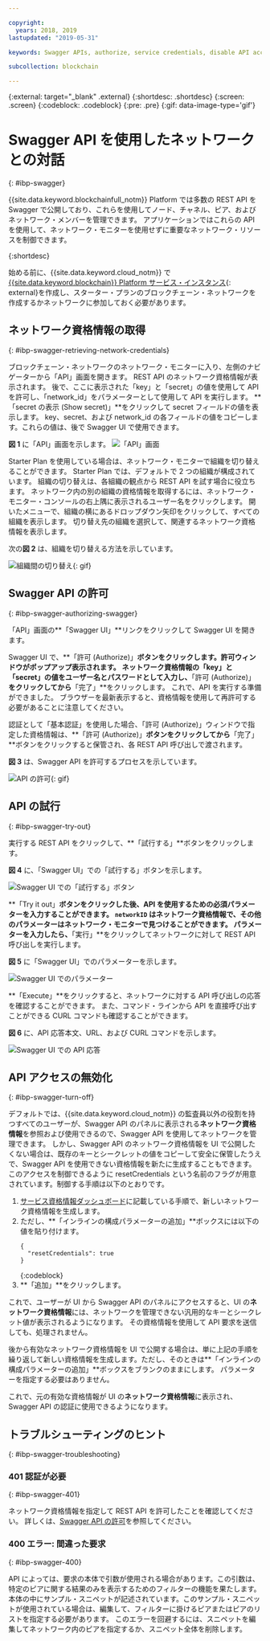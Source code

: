 ```yaml
---

copyright:
  years: 2018, 2019
lastupdated: "2019-05-31"

keywords: Swagger APIs, authorize, service credentials, disable API access, IBM Cloud

subcollection: blockchain

---
```


{:external: target="_blank" .external}
{:shortdesc: .shortdesc}
{:screen: .screen}
{:codeblock: .codeblock}
{:pre: .pre}
{:gif: data-image-type='gif'}

# Swagger API を使用したネットワークとの対話
{: #ibp-swagger}

{{site.data.keyword.blockchainfull_notm}} Platform では多数の REST API を Swagger で公開しており、これらを使用してノード、チャネル、ピア、およびネットワーク・メンバーを管理できます。 アプリケーションではこれらの API を使用して、ネットワーク・モニターを使用せずに重要なネットワーク・リソースを制御できます。

{:shortdesc}

始める前に、{{site.data.keyword.cloud_notm}} で [{{site.data.keyword.blockchain}} Platform サービス・インスタンス](https://cloud.ibm.com/catalog/services/ibm-blockchain-5-prod){: external}を作成し、スターター・プランの<!--or Enterprise Plan -->ブロックチェーン・ネットワークを作成するかネットワークに参加しておく必要があります。


## ネットワーク資格情報の取得
{: #ibp-swagger-retrieving-network-credentials}

ブロックチェーン・ネットワークのネットワーク・モニターに入り、左側のナビゲーターから「API」画面を開きます。 REST API のネットワーク資格情報が表示されます。 後で、ここに表示された「key」と「secret」の値を使用して API を許可し、「network_id」をパラメーターとして使用して API を実行します。 **「secret の表示 (Show secret)」**をクリックして secret フィールドの値を表示します。 key、secret、および network_id の各フィールドの値をコピーします。これらの値は、後で Swagger UI で使用できます。

**図 1** に「API」画面を示します。
![「API」画面](../images/API_screen_starter.png "「API」画面")

Starter Plan を使用している場合は、ネットワーク・モニターで組織を切り替えることができます。 Starter Plan では、デフォルトで 2 つの組織が構成されています。 組織の切り替えは、各組織の観点から REST API を試す場合に役立ちます。 ネットワーク内の別の組織の資格情報を取得するには、ネットワーク・モニター・コンソールの右上隅に表示されるユーザー名をクリックします。 開いたメニューで、組織の横にあるドロップダウン矢印をクリックして、すべての組織を表示します。 切り替え先の組織を選択して、関連するネットワーク資格情報を表示します。

次の**図 2** は、組織を切り替える方法を示しています。

![組織間の切り替え](../images/switch_orgs_starter.gif "組織間の切り替え"){: gif}


## Swagger API の許可
{: #ibp-swagger-authorizing-swagger}

「API」画面の**「Swagger UI」**リンクをクリックして Swagger UI を開きます。  

Swagger UI で、**「許可 (Authorize)」**ボタンをクリックします。許可ウィンドウがポップアップ表示されます。 ネットワーク資格情報の「key」と「secret」の値をユーザー名とパスワードとして入力し、**「許可 (Authorize)」**をクリックしてから**「完了」**をクリックします。 これで、API を実行する準備ができました。 ブラウザーを最新表示すると、資格情報を使用して再許可する必要があることに注意してください。

認証として「基本認証」を使用した場合、「許可 (Authorize)」ウィンドウで指定した資格情報は、**「許可 (Authorize)」**ボタンをクリックしてから**「完了」**ボタンをクリックすると保管され、各 REST API 呼び出しで渡されます。

**図 3** は、Swagger API を許可するプロセスを示しています。

![API の許可](../images/swaggerUIAuthorize.gif "API の許可"){: gif}


## API の試行
{: #ibp-swagger-try-out}

実行する REST API をクリックして、**「試行する」**ボタンをクリックします。

**図 4** に、「Swagger UI」での「試行する」ボタンを示します。

![Swagger UI での「試行する」ボタン](../images/swaggerUITryItOut.png "Swagger UI での「試行する」ボタン")

**「Try it out」**ボタンをクリックした後、API を使用するための必須パラメーターを入力することができます。 `networkID` はネットワーク資格情報で、その他のパラメーターはネットワーク・モニターで見つけることができます。 パラメーターを入力したら、**「実行」**をクリックしてネットワークに対して REST API 呼び出しを実行します。

**図 5** に「Swagger UI」でのパラメーターを示します。

![Swagger UI でのパラメーター](../images/swaggerUIParams.png "Swagger UI でのパラメーター")  

**「Execute」**をクリックすると、ネットワークに対する API 呼び出しの応答を確認することができます。 また、コマンド・ラインから API を直接呼び出すことができる CURL コマンドも確認することができます。

**図 6** に、API 応答本文、URL、および CURL コマンドを示します。

![Swagger UI での API 応答](../images/swaggerUICurlResponse.png "Swagger UI での API 応答")    

## API アクセスの無効化
{: #ibp-swagger-turn-off}

デフォルトでは、{{site.data.keyword.cloud_notm}} の監査員以外の役割を持つすべてのユーザーが、Swagger API のパネルに表示される**ネットワーク資格情報**を参照および使用できるので、Swagger API を使用してネットワークを管理できます。 しかし、Swagger API のネットワーク資格情報を UI で公開したくない場合は、既存のキーとシークレットの値をコピーして安全に保管したうえで、Swagger API を使用できない資格情報を新たに生成することもできます。 このアクセスを制御できるように resetCredentials という名前のフラグが用意されています。制御する手順は以下のとおりです。

1. [サービス資格情報ダッシュボード](/docs/services/blockchain/howto/create_join_network_with_apis.html#swagger-network-retrieve-id-token)に記載している手順で、新しいネットワーク資格情報を生成します。
2. ただし、**「インラインの構成パラメーターの追加」**ボックスには以下の値を貼り付けます。
   ```
   {
     "resetCredentials": true
   }
   ```
   {:codeblock}
3. **「追加」**をクリックします。

これで、ユーザーが UI から Swagger API のパネルにアクセスすると、UI の**ネットワーク資格情報**には、ネットワークを管理できない汎用的なキーとシークレット値が表示されるようになります。 その資格情報を使用して API 要求を送信しても、処理されません。  

後から有効なネットワーク資格情報を UI で公開する場合は、単に上記の手順を繰り返して新しい資格情報を生成します。ただし、そのときは**「インラインの構成パラメーターの追加」**ボックスをブランクのままにします。 パラメーターを指定する必要はありません。

これで、元の有効な資格情報が UI の**ネットワーク資格情報**に表示され、Swagger API の認証に使用できるようになります。

## トラブルシューティングのヒント
{: #ibp-swagger-troubleshooting}

### 401 認証が必要  
{: #ibp-swagger-401}

  ネットワーク資格情報を指定して REST API を許可したことを確認してください。 詳しくは、[Swagger API の許可](/docs/services/blockchain/howto/swagger_apis.html#ibp-swagger-authorizing-swagger)を参照してください。

### 400 エラー: 間違った要求
{: #ibp-swagger-400}

  API によっては、要求の本体で引数が使用される場合があります。この引数は、特定のピアに関する結果のみを表示するためのフィルターの機能を果たします。 本体の中にサンプル・スニペットが記述されています。このサンプル・スニペットが使用されている場合は、編集して、フィルターに掛けるピアまたはピアのリストを指定する必要があります。 このエラーを回避するには、スニペットを編集してネットワーク内のピアを指定するか、スニペット全体を削除します。
